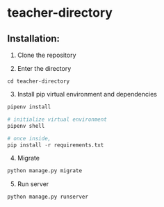 # teacher-directory

## Installation:

1. Clone the repository

2. Enter the directory

  ```shell
  cd teacher-directory
  ```

3. Install pip virtual environment and dependencies
  
  ```python
  pipenv install
  
  # initialize virtual environment
  pipenv shell
  
  # once inside,
  pip install -r requirements.txt
  ```
  
4. Migrate
  ```python
  python manage.py migrate
  ```
  
5. Run server
  ```python
  python manage.py runserver
  ```
